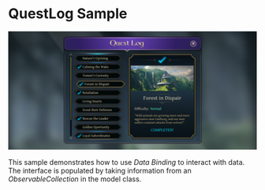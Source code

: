 # QuestLog Sample

![Screenshot](https://github.com/Noesis/Noesis.github.io/blob/master/NoesisGUI/Samples/QuestLog/Screenshot.png)

This sample demonstrates how to use *Data Binding* to interact with data. The interface is populated by taking information from an *ObservableCollection* in the model class.


